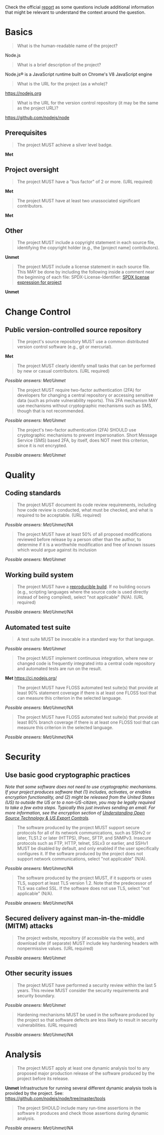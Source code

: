 Check the official [report](https://bestpractices.coreinfrastructure.org/en/projects/29?criteria_level=2) as some questions include additional information that might be relevant to understand the context around the question.


# Basics
> What is the human-readable name of the project?

Node.js

> What is a brief description of the project?

Node.js® is a JavaScript runtime built on Chrome's V8 JavaScript engine

> What is the URL for the project (as a whole)?

https://nodejs.org

> What is the URL for the version control repository (it may be the same as the project URL)?

https://github.com/nodejs/node

## Prerequisites

> The project MUST achieve a silver level badge.

**Met**


## Project oversight

> The project MUST have a "bus factor" of 2 or more. (URL required)

**Met**

> The project MUST have at least two unassociated significant contributors.

**Met**

## Other

> The project MUST include a copyright statement in each source file, identifying the copyright holder (e.g., the [project name] contributors).

**Unmet**

> The project MUST include a license statement in each source file. This MAY be done by including the following inside a comment near the beginning of each file: SPDX-License-Identifier: [SPDX license expression for project](https://spdx.dev/ids/#how)

**Unmet**

# Change Control

## Public version-controlled source repository

> The project's source repository MUST use a common distributed version control software (e.g., git or mercurial). 

**Met** 

> The project MUST clearly identify small tasks that can be performed by new or casual contributors. (URL required)

_Possible answers: Met/Unmet_

> The project MUST require two-factor authentication (2FA) for developers for changing a central repository or accessing sensitive data (such as private vulnerability reports). This 2FA mechanism MAY use mechanisms without cryptographic mechanisms such as SMS, though that is not recommended.

_Possible answers: Met/Unmet_

> The project's two-factor authentication (2FA) SHOULD use cryptographic mechanisms to prevent impersonation. Short Message Service (SMS) based 2FA, by itself, does NOT meet this criterion, since it is not encrypted.

_Possible answers: Met/Unmet_

# Quality

## Coding standards

> The project MUST document its code review requirements, including how code review is conducted, what must be checked, and what is required to be acceptable. (URL required)

_Possible answers: Met/Unmet/NA_

> The project MUST have at least 50% of all proposed modifications reviewed before release by a person other than the author, to determine if it is a worthwhile modification and free of known issues which would argue against its inclusion

_Possible answers: Met/Unmet_

## Working build system

> The project MUST have a [reproducible build](https://reproducible-builds.org/). If no building occurs (e.g., scripting languages where the source code is used directly instead of being compiled), select "not applicable" (N/A). (URL required)

_Possible answers: Met/Unmet/NA_


## Automated test suite


> A test suite MUST be invocable in a standard way for that language.

_Possible answers: Met/Unmet_

> The project MUST implement continuous integration, where new or changed code is frequently integrated into a central code repository and automated tests are run on the result. 

**Met** 
https://ci.nodejs.org/

> The project MUST have FLOSS automated test suite(s) that provide at least 90% statement coverage if there is at least one FLOSS tool that can measure this criterion in the selected language. 

_Possible answers: Met/Unmet/NA_

> The project MUST have FLOSS automated test suite(s) that provide at least 80% branch coverage if there is at least one FLOSS tool that can measure this criterion in the selected language.

_Possible answers: Met/Unmet/NA_


# Security

## Use basic good cryptographic practices

_Note that some software does not need to use cryptographic mechanisms. If your project produces software that (1) includes, activates, or enables encryption functionality, and (2) might be released from the United States (US) to outside the US or to a non-US-citizen, you may be legally required to take a few extra steps. Typically this just involves sending an email. For more information, see the encryption section of [Understanding Open Source Technology & US Export Controls](https://www.linuxfoundation.org/resources/publications/understanding-us-export-controls-with-os-projects/)._

> The software produced by the project MUST support secure protocols for all of its network communications, such as SSHv2 or later, TLS1.2 or later (HTTPS), IPsec, SFTP, and SNMPv3. Insecure protocols such as FTP, HTTP, telnet, SSLv3 or earlier, and SSHv1 MUST be disabled by default, and only enabled if the user specifically configures it. If the software produced by the project does not support network communications, select "not applicable" (N/A).

_Possible answers: Met/Unmet/NA_


> The software produced by the project MUST, if it supports or uses TLS, support at least TLS version 1.2. Note that the predecessor of TLS was called SSL. If the software does not use TLS, select "not applicable" (N/A).

_Possible answers: Met/Unmet/NA_



## Secured delivery against man-in-the-middle (MITM) attacks

> The project website, repository (if accessible via the web), and download site (if separate) MUST include key hardening headers with nonpermissive values. (URL required)

_Possible answers: Met/Unmet_

## Other security issues

> The project MUST have performed a security review within the last 5 years. This review MUST consider the security requirements and security boundary.

_Possible answers: Met/Unmet_

> Hardening mechanisms MUST be used in the software produced by the project so that software defects are less likely to result in security vulnerabilities. (URL required)

_Possible answers: Met/Unmet/NA_


# Analysis

> The project MUST apply at least one dynamic analysis tool to any proposed major production release of the software produced by the project before its release.

**Unmet**
Infrastructure for running several different dynamic analysis tools is provided by the project. See: https://github.com/nodejs/node/tree/master/tools


> The project SHOULD include many run-time assertions in the software it produces and check those assertions during dynamic analysis.

_Possible answers: Met/Unmet/NA_

